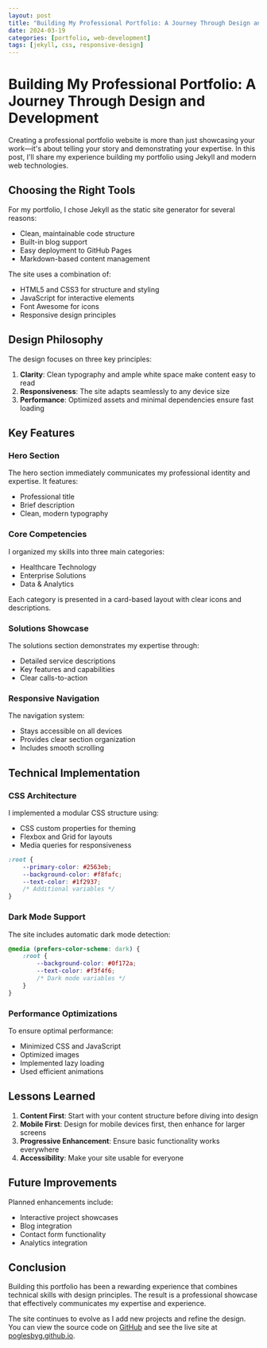 ```yaml
---
layout: post
title: "Building My Professional Portfolio: A Journey Through Design and Development"
date: 2024-03-19
categories: [portfolio, web-development]
tags: [jekyll, css, responsive-design]
---
```


# Building My Professional Portfolio: A Journey Through Design and Development

Creating a professional portfolio website is more than just showcasing your work—it's about telling your story and demonstrating your expertise. In this post, I'll share my experience building my portfolio using Jekyll and modern web technologies.

## Choosing the Right Tools

For my portfolio, I chose Jekyll as the static site generator for several reasons:
- Clean, maintainable code structure
- Built-in blog support
- Easy deployment to GitHub Pages
- Markdown-based content management

The site uses a combination of:
- HTML5 and CSS3 for structure and styling
- JavaScript for interactive elements
- Font Awesome for icons
- Responsive design principles

## Design Philosophy

The design focuses on three key principles:

1. **Clarity**: Clean typography and ample white space make content easy to read
2. **Responsiveness**: The site adapts seamlessly to any device size
3. **Performance**: Optimized assets and minimal dependencies ensure fast loading

## Key Features

### Hero Section
The hero section immediately communicates my professional identity and expertise. It features:
- Professional title
- Brief description
- Clean, modern typography

### Core Competencies
I organized my skills into three main categories:
- Healthcare Technology
- Enterprise Solutions
- Data & Analytics

Each category is presented in a card-based layout with clear icons and descriptions.

### Solutions Showcase
The solutions section demonstrates my expertise through:
- Detailed service descriptions
- Key features and capabilities
- Clear calls-to-action

### Responsive Navigation
The navigation system:
- Stays accessible on all devices
- Provides clear section organization
- Includes smooth scrolling

## Technical Implementation

### CSS Architecture
I implemented a modular CSS structure using:
- CSS custom properties for theming
- Flexbox and Grid for layouts
- Media queries for responsiveness

```css
:root {
    --primary-color: #2563eb;
    --background-color: #f8fafc;
    --text-color: #1f2937;
    /* Additional variables */
}
```

### Dark Mode Support
The site includes automatic dark mode detection:
```css
@media (prefers-color-scheme: dark) {
    :root {
        --background-color: #0f172a;
        --text-color: #f3f4f6;
        /* Dark mode variables */
    }
}
```

### Performance Optimizations
To ensure optimal performance:
- Minimized CSS and JavaScript
- Optimized images
- Implemented lazy loading
- Used efficient animations

## Lessons Learned

1. **Content First**: Start with your content structure before diving into design
2. **Mobile First**: Design for mobile devices first, then enhance for larger screens
3. **Progressive Enhancement**: Ensure basic functionality works everywhere
4. **Accessibility**: Make your site usable for everyone

## Future Improvements

Planned enhancements include:
- Interactive project showcases
- Blog integration
- Contact form functionality
- Analytics integration

## Conclusion

Building this portfolio has been a rewarding experience that combines technical skills with design principles. The result is a professional showcase that effectively communicates my expertise and experience.

The site continues to evolve as I add new projects and refine the design. You can view the source code on [GitHub](https://github.com/poglesbyg/poglesbyg.github.io) and see the live site at [poglesbyg.github.io](https://poglesbyg.github.io).
